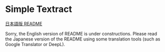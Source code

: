# Simple Textract

[日本語版 README](../doc/README_ja.md)

Sorry, the English version of README is under constructions.
Please read the Japanese version of the README using some translation tools (such as Google Translator or DeepL).
